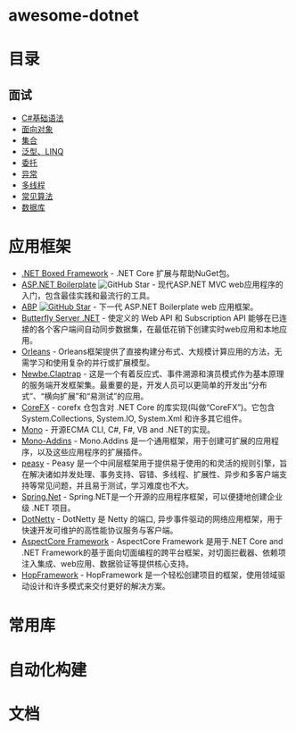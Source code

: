 # awesome-dotnet

# 目录

## 面试
* [C#基础语法](./面试/基础语法.md)
* [面向对象](./面试/面向对象.md)
* [集合](./面试/集合.md)
* [泛型、LINQ](./面试/泛型.md)
* [委托](./面试/委托.md)
* [异常](./面试/异常.md)
* [多线程](./面试/多线程.md)
* [常见算法](./面试/算法.md)
* [数据库](./面试/数据库.md)

# 应用框架
* [.NET Boxed Framework](https://github.com/Dotnet-Boxed/Framework) - .NET Core 扩展与帮助NuGet包。
* [ASP.NET Boilerplate](https://github.com/aspnetboilerplate/aspnetboilerplate) ![GitHub Star](https://img.shields.io/github/stars/aspnetboilerplate/aspnetboilerplate) - 现代ASP.NET MVC web应用程序的入门，包含最佳实践和最流行的工具。
* [ABP](https://github.com/abpframework/abp) [![GitHub Star](https://img.shields.io/github/stars/abpframework/abp)](https://github.com/abpframework/abp) - 下一代 ASP.NET Boilerplate web 应用框架。
* [Butterfly Server .NET](https://butterflyserver.io) - 使定义的 Web API 和 Subscription API 能够在已连接的各个客户端间自动同步数据集，在最低花销下创建实时web应用和本地应用。
* [Orleans](https://github.com/dotnet/orleans) - Orleans框架提供了直接构建分布式、大规模计算应用的方法，无需学习和使用复杂的并行或扩展模型。
* [Newbe.Claptrap](https://github.com/newbe36524/Newbe.Claptrap) - 这是一个有着反应式、事件溯源和演员模式作为基本原理的服务端开发框架集。最重要的是，开发人员可以更简单的开发出“分布式”、“横向扩展”和“易测试”的应用。
* [CoreFX](https://github.com/dotnet/corefx) -  corefx 仓包含对 .NET Core 的库实现(叫做“CoreFX”)。它包含 System.Collections, System.IO, System.Xml 和许多其它组件。
* [Mono](https://github.com/mono/mono) - 开源ECMA CLI, C#, F#, VB and .NET的实现。
* [Mono-Addins](https://github.com/mono/mono-addins) - Mono.Addins 是一个通用框架，用于创建可扩展的应用程序，以及这些应用程序的扩展插件。
* [peasy](https://github.com/peasy/Peasy.NET) - Peasy 是一个中间层框架用于提供易于使用的和灵活的规则引擎，旨在解决诸如并发处理、事务支持、容错、多线程、扩展性、异步和多客户端支持等常见问题，并且易于测试，学习难度也不大。
* [Spring.Net](https://github.com/spring-projects/spring-net) - Spring.NET是一个开源的应用程序框架，可以便捷地创建企业级 .NET 项目。
* [DotNetty](https://github.com/Azure/DotNetty) - DotNetty 是 Netty 的端口, 异步事件驱动的网络应用框架，用于快速开发可维护的高性能协议服务与客户端。
* [AspectCore Framework](https://github.com/dotnetcore/AspectCore-Framework) - AspectCore Framework 是用于.NET Core and .NET Framework的基于面向切面编程的跨平台框架，对切面拦截器、依赖项注入集成、web应用、数据验证等提供核心支持。
* [HopFramework](https://github.com/DiegoTondim/hop-framework) - HopFramework 是一个轻松创建项目的框架，使用领域驱动设计和许多模式来交付更好的解决方案。


# 常用库

# 自动化构建

# 文档